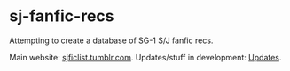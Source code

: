 # sj-fanfic-recs
Attempting to create a database of SG-1 S/J fanfic recs.

Main website: [sjficlist.tumblr.com](https://sjficlist.tumblr.com). 
Updates/stuff in development: [Updates](https://sjficlist.tumbrl.com/updates).
